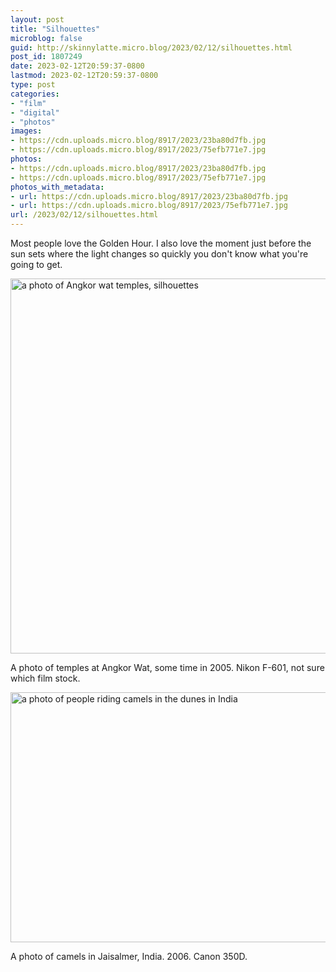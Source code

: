 ```yaml
---
layout: post
title: "Silhouettes"
microblog: false
guid: http://skinnylatte.micro.blog/2023/02/12/silhouettes.html
post_id: 1807249
date: 2023-02-12T20:59:37-0800
lastmod: 2023-02-12T20:59:37-0800
type: post
categories:
- "film"
- "digital"
- "photos"
images:
- https://cdn.uploads.micro.blog/8917/2023/23ba80d7fb.jpg
- https://cdn.uploads.micro.blog/8917/2023/75efb771e7.jpg
photos:
- https://cdn.uploads.micro.blog/8917/2023/23ba80d7fb.jpg
- https://cdn.uploads.micro.blog/8917/2023/75efb771e7.jpg
photos_with_metadata:
- url: https://cdn.uploads.micro.blog/8917/2023/23ba80d7fb.jpg
- url: https://cdn.uploads.micro.blog/8917/2023/75efb771e7.jpg
url: /2023/02/12/silhouettes.html
---
```

Most people love the Golden Hour. I also love the moment just before the sun sets where the light changes so quickly you don't know what you're going to get.

<img src="uploads/2023/23ba80d7fb.jpg" width="600" height="600" alt="a photo of Angkor wat temples, silhouettes" />

A photo of temples at Angkor Wat, some time in 2005. Nikon F-601, not sure which film stock. 

<img src="uploads/2023/75efb771e7.jpg" width="600" height="400" alt="a photo of people riding camels in the dunes in India" />

A photo of camels in Jaisalmer, India. 2006. Canon 350D.
